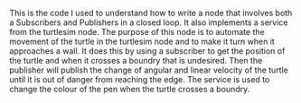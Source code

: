 This is the code I used to understand how to write a node that involves both a Subscribers and Publishers in a closed loop. It also implements a service from the turtlesim node.
The purpose of this node is to automate the movement of the turtle in the turtlesim node and to make it turn when it approaches a wall. 
It does this by using a subscriber to get the position of the turtle and when it crosses a boundry that is undesired.
Then the publisher will publish the change of angular and linear velocity of the turtle until it is out of danger from reaching the edge.
The service is used to change the colour of the pen when the turtle crosses a boundry.
